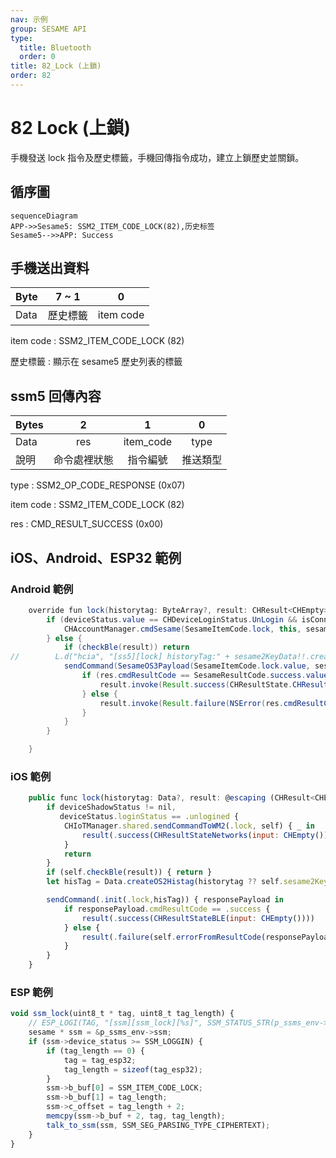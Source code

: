 ```yaml
---
nav: 示例
group: SESAME API
type:
  title: Bluetooth
  order: 0
title: 82_Lock (上鎖)
order: 82
---
```


# 82 Lock (上鎖)

手機發送 lock 指令及歷史標籤，手機回傳指令成功，建立上鎖歷史並關鎖。

## 循序圖
```mermaid
sequenceDiagram
APP->>Sesame5: SSM2_ITEM_CODE_LOCK(82),历史标签
Sesame5-->>APP: Success
```
## 手機送出資料

| Byte |  7 ~ 1   |     0     |
| ---- | :------: | :-------: |
| Data | 歷史標籤 | item code |

item code : SSM2_ITEM_CODE_LOCK (82)

歷史標籤 : 顯示在 sesame5 歷史列表的標籤

## ssm5 回傳內容

| Bytes |      2       |     1     |    0     |
| ----- | :----------: | :-------: | :------: |
| Data  |     res      | item_code |   type   |
| 說明  | 命令處裡狀態 | 指令編號  | 推送類型 |

type : SSM2_OP_CODE_RESPONSE (0x07)

item code : SSM2_ITEM_CODE_LOCK (82)

res : CMD_RESULT_SUCCESS (0x00)

## iOS、Android、ESP32 範例
 

### Android 範例

```java
    override fun lock(historytag: ByteArray?, result: CHResult<CHEmpty>) {
        if (deviceStatus.value == CHDeviceLoginStatus.UnLogin && isConnectedByWM2) {
            CHAccountManager.cmdSesame(SesameItemCode.lock, this, sesame2KeyData!!.hisTagC(historytag), result)
        } else {
            if (checkBle(result)) return
//        L.d("hcia", "[ss5][lock] historyTag:" + sesame2KeyData!!.createHistagV2(historyTag).toHexString())
            sendCommand(SesameOS3Payload(SesameItemCode.lock.value, sesame2KeyData!!.createHistagV2(historytag)), DeviceSegmentType.cipher) { res ->
                if (res.cmdResultCode == SesameResultCode.success.value) {
                    result.invoke(Result.success(CHResultState.CHResultStateBLE(CHEmpty())))
                } else {
                    result.invoke(Result.failure(NSError(res.cmdResultCode.toString(), "CBCentralManager", res.cmdResultCode.toInt())))
                }
            }
        }

    }
```

### iOS 範例

```jsx | pure
    public func lock(historytag: Data?, result: @escaping (CHResult<CHEmpty>))  {
        if deviceShadowStatus != nil,
           deviceStatus.loginStatus == .unlogined {
            CHIoTManager.shared.sendCommandToWM2(.lock, self) { _ in
                result(.success(CHResultStateNetworks(input: CHEmpty())))
            }
            return
        }
        if (self.checkBle(result)) { return }
        let hisTag = Data.createOS2Histag(historytag ?? self.sesame2KeyData?.historyTag)

        sendCommand(.init(.lock,hisTag)) { responsePayload in
            if responsePayload.cmdResultCode == .success {
                result(.success(CHResultStateBLE(input: CHEmpty())))
            } else {
                result(.failure(self.errorFromResultCode(responsePayload.cmdResultCode)))
            }
        }
    }
```

### ESP 範例

```jsx | pure
void ssm_lock(uint8_t * tag, uint8_t tag_length) {
    // ESP_LOGI(TAG, "[ssm][ssm_lock][%s]", SSM_STATUS_STR(p_ssms_env->ssm.device_status));
    sesame * ssm = &p_ssms_env->ssm;
    if (ssm->device_status >= SSM_LOGGIN) {
        if (tag_length == 0) {
            tag = tag_esp32;
            tag_length = sizeof(tag_esp32);
        }
        ssm->b_buf[0] = SSM_ITEM_CODE_LOCK;
        ssm->b_buf[1] = tag_length;
        ssm->c_offset = tag_length + 2;
        memcpy(ssm->b_buf + 2, tag, tag_length);
        talk_to_ssm(ssm, SSM_SEG_PARSING_TYPE_CIPHERTEXT);
    }
}
```

